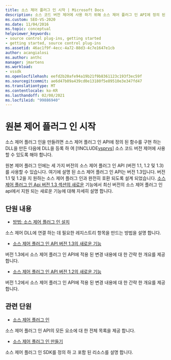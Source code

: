 ```yaml
---
title: 소스 제어 플러그 인 시작 | Microsoft Docs
description: 소스 코드 버전 제어에 사용 하기 위해 소스 제어 플러그 인 API에 정의 된 함수를 구현 하는 소스 제어 플러그 인을 만드는 방법에 대해 알아봅니다.
ms.custom: SEO-VS-2020
ms.date: 11/04/2016
ms.topic: conceptual
helpviewer_keywords:
- source control plug-ins, getting started
- getting started, source control plug-ins
ms.assetid: 46ac1f9f-4ecc-4a72-88d3-4c7e1647e1cb
author: acangialosi
ms.author: anthc
manager: jmartens
ms.workload:
- vssdk
ms.openlocfilehash: eefd2b20afe94a19b21f9b8361123c193f3ec59f
ms.sourcegitcommit: ae6d47b09a439cd0e13180f5e89510e3e347fd47
ms.translationtype: MT
ms.contentlocale: ko-KR
ms.lasthandoff: 02/08/2021
ms.locfileid: "99886940"
---
```

# <a name="get-started-with-source-control-plug-ins"></a>원본 제어 플러그 인 시작
소스 제어 플러그 인을 만들려면 소스 제어 플러그 인 API에 정의 된 함수를 구현 하는 DLL을 만든 다음에 DLL을 등록 하 여 [!INCLUDE[vsprvs](../../code-quality/includes/vsprvs_md.md)] 소스 코드 버전 제어에 사용할 수 있도록 해야 합니다.

 원본 제어 플러그 인에는 세 가지 버전의 소스 제어 플러그 인 API (버전 1.1, 1.2 및 1.3)를 사용할 수 있습니다. 여기에 설명 된 소스 제어 플러그 인 API는 버전 1.3입니다. 버전 1.1 및 1.2을 지 원하는 소스 제어 플러그 인과 완전히 호환 되도록 설계 되었습니다. [소스 제어 플러그 인 Api 버전 1.3 섹션의 새로운](../../extensibility/internals/what-s-new-in-the-source-control-plug-in-api-version-1-3.md) 기능에서 최신 버전의 소스 제어 플러그 인 api에서 지원 되는 새로운 기능에 대해 자세히 설명 합니다.

## <a name="in-this-section"></a>단원 내용
- [방법: 소스 제어 플러그 인 설치](../../extensibility/internals/how-to-install-a-source-control-plug-in.md)

 소스 제어 DLL에 연결 하는 데 필요한 레지스트리 항목을 만드는 방법을 설명 합니다.

- [소스 제어 플러그 인 API 버전 1.3의 새로운 기능](../../extensibility/internals/what-s-new-in-the-source-control-plug-in-api-version-1-3.md)

 버전 1.3에서 소스 제어 플러그 인 API에 적용 된 변경 내용에 대 한 간략 한 개요를 제공 합니다.

- [소스 제어 플러그 인 API 버전 1.2의 새로운 기능](../../extensibility/internals/what-s-new-in-the-source-control-plug-in-api-version-1-2.md)

 버전 1.2에서 소스 제어 플러그 인 API에 적용 된 변경 내용에 대 한 간략 한 개요를 제공 합니다.

## <a name="related-sections"></a>관련 단원
- [소스 제어 플러그 인](../../extensibility/source-control-plug-ins.md)

 소스 제어 플러그 인 API의 모든 요소에 대 한 전체 목록을 제공 합니다.

- [소스 제어 플러그 인 만들기](../../extensibility/internals/creating-a-source-control-plug-in.md)

 소스 제어 플러그 인 SDK를 정의 하 고 포함 된 리소스를 설명 합니다.
